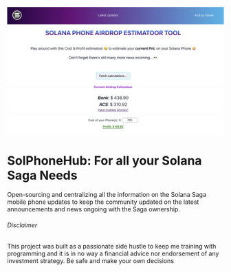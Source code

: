 <img src="./public//Screenshot 2023-12-30 at 17.01.56.png"/>
<h1>SolPhoneHub: For all your Solana Saga Needs</h1>

Open-sourcing and centralizing all the information on the Solana Saga mobile phone updates to keep the community updated on the latest announcements and news ongoing with the Saga ownership.

<h6>Disclaimer</h6>

<p>This project was built as a passionate side hustle to keep me training with programming and it is in no way a financial advice nor endorsement of any investment strategy. Be safe and make your own decisions</p>
